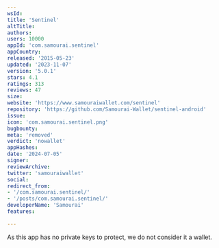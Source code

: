 ```yaml
---
wsId: 
title: 'Sentinel'
altTitle: 
authors: 
users: 10000
appId: 'com.samourai.sentinel'
appCountry: 
released: '2015-05-23'
updated: '2023-11-07'
version: '5.0.1'
stars: 4.1
ratings: 313
reviews: 47
size: 
website: 'https://www.samouraiwallet.com/sentinel'
repository: 'https://github.com/Samourai-Wallet/sentinel-android'
issue: 
icon: 'com.samourai.sentinel.png'
bugbounty: 
meta: 'removed'
verdict: 'nowallet'
appHashes: 
date: '2024-07-05'
signer: 
reviewArchive: 
twitter: 'samouraiwallet'
social: 
redirect_from:
- '/com.samourai.sentinel/'
- '/posts/com.samourai.sentinel/'
developerName: 'Samourai'
features: 

---
```


As this app has no private keys to protect, we do not consider it a wallet.
